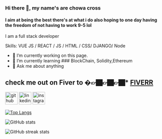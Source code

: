 ### Hi there 👋, my name's are  chowa cross 
#### I aim at being the best there's at what i do also hoping to one day having the freedom of not having to work 9-5 lol

I am a full stack developer

Skills: VUE JS / REACT / JS / HTML / CSS/ DJANGO/ Node

- 🔭 I’m currently working on this page. 
- 🌱 I’m currently learning ### BlockChain, Solidity,Ethereum 
- 💬 Ask me about anything 
 ## check me out on Fiver to �👉🏿👉🏿👉🏿* [FIVERR](https://www.fiverr.com/chowacross848)



[<img src='https://cdn.jsdelivr.net/npm/simple-icons@3.0.1/icons/github.svg' alt='github' height='40'>](https://github.com/cforcross)  [<img src='https://cdn.jsdelivr.net/npm/simple-icons@3.0.1/icons/linkedin.svg' alt='linkedin' height='40'>](https://www.linkedin.com/in/chowacross/)  [<img src='https://cdn.jsdelivr.net/npm/simple-icons@3.0.1/icons/instagram.svg' alt='instagram' height='40'>](https://www.instagram.com/chowathegod/) 

[![Top Langs](https://github-readme-stats.vercel.app/api/top-langs/?username=cforcross)](https://github.com/anuraghazra/github-readme-stats)

![GitHub stats](https://github-readme-stats.vercel.app/api?username=cforcross&show_icons=true&count_private=true)  

![GitHub streak stats](https://github-readme-streak-stats.herokuapp.com/?user=cforcross)  



